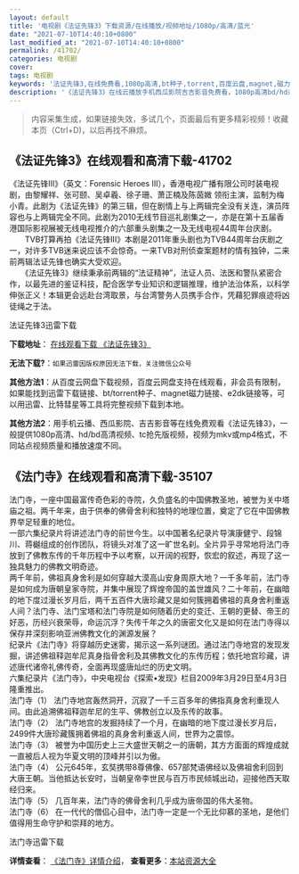 ```yaml
---
layout: default
title: '电视剧《法证先锋3》下载资源/在线播放/视频地址/1080p/高清/蓝光'
date: "2021-07-10T14:40:10+0800"
last_modified_at: "2021-07-10T14:40:10+0800"
permalink: /41702/
categories: 电视剧
cover:
tags: 电视剧
keywords: '法证先锋3,在线免费看,1080p高清,bt种子,torrent,百度云盘,magnet,磁力链,迅雷下载资源'
description: '《法证先锋3》在线云播放手机西瓜影院吉吉影音免费看，1080p高清bd/hd未删减完整版和tc抢先枪版，mkv/mp4格式，附带bt/torrent种子、magnet/磁力链、百度云盘、网盘资源迅雷下载链接'
---
```


>内容采集生成，如果链接失效，多试几个，页面最后有更多精彩视频！收藏本页（Ctrl+D)，以后再找不麻烦。


## 《法证先锋3》在线观看和高清下载-41702

《法证先锋III》（英文：Forensic Heroes III），香港电视广播有限公司时装电视剧，由黎耀祥、张可颐、吴卓羲、徐子珊、萧正楠及陈茵媺 领衔主演，监制为梅小青。此剧为《法证先锋》的第三辑，但在剧情上与上两辑完全没有关连，演员阵容也与上两辑完全不同。此剧为2010无线节目巡礼剧集之一，亦是在第十五届香港国际影视展被无线电视推介的六部重头剧集之一及无线电视44周年台庆剧。<br />　　TVB打算再拍《法证先锋III》本剧是2011年重头剧也为TVB44周年台庆剧之一，对许多TVB迷来说应该不会惊奇。一来TVB对刑侦查案题材的情有独钟，二来前两辑法证先锋也确实大受欢迎。<br />　　《法证先锋3》继续秉承前两辑的&ldquo;法证精神”，法证人员、法医和警队紧密合作，以最先进的鉴证科技，配合医学专业知识和逻辑推理，维护法治体系，以科学伸张正义！本辑更会远赴台湾取景，与台湾警务人员携手合作，凭藉犯罪痕迹将凶徒绳之于法。


法证先锋3迅雷下载

**下载地址**： [在线观看下载 《法证先锋3》](https://www.993dy.com//vod-detail-id-10571.html) 


**无法下载?**：`如果迅雷因版权原因无法下载，关注微信公众号 `

**其他方法1**：从百度云网盘下载视频，百度云网盘支持在线观看，非会员有限制，如果能找到迅雷下载链接、bt/torrent种子、magnet磁力链接、e2dk链接等，可以用迅雷、比特彗星等工具将完整视频下载到本地。

**其他方法2**：用手机云播、西瓜影院、吉吉影音等在线免费观看《法证先锋3》，一般提供1080p高清、hd/bd高清视频、tc抢先版视频，视频为mkv或mp4格式，不同站点视频质量和播放速度不同。


## 《法门寺》在线观看和高清下载-35107

法门寺，一座中国最富传奇色彩的寺院，久负盛名的中国佛教圣地，被誉为关中塔庙之祖。两千年来，由于供奉的佛骨舍利和独特的地理位置，奠定了它在中国佛教界举足轻重的地位。<br />一部六集纪录片将讲述法门寺的前世今生。以中国著名纪录片导演康健宁、段锦川、蒋樾组成的创作团队，将镜头对准了这一旷世名刹。全片异乎寻常地将法门寺放到了佛教东传的千年历程中予以考察，以开阔的视野，恢宏的叙述，再现了这一独具魅力的佛教文明奇迹。<br />两千年前，佛祖真身舍利是如何穿越大漠高山安身周原大地？一千多年前，法门寺是如何成为唐朝皇家寺院，并集中展现了辉煌帝国的盖世雄风？二十年前，在幽暗的地下度过漫长岁月后，两千五百件大唐珍藏又是如何簇拥着佛祖的真身舍利重返人间？法门寺、法门宝塔和法门寺院是如何随着历史的变迁、王朝的更替、帝王的好恶，历经兴衰荣辱，命运沉浮？失传千年之久的唐密文化又是如何在法门寺得以保存并深刻影响亚洲佛教文化的渊源发展？<br />纪录片《法门寺》将穿越历史迷雾，揭示这一系列谜团。通过法门寺地宫的发现发掘，讲述佛祖释迦牟尼真身指骨舍利及其佛教文化的东传历程；依托地宫珍藏，讲述唐代诸帝礼佛传奇，全面再现盛唐灿烂的历史文明。<br />六集纪录片《法门寺》，中央电视台《探索•发现》栏目2009年3月29日至4月3日隆重推出。<br />法门寺（1） 法门寺地宫轰然洞开，沉寂了一千三百多年的佛指真身舍利重现人间。由此追溯佛祖释迦牟尼的生平、佛教创立以及东传的故事。<br />法门寺（2） 法门寺地宫的发掘持续了一个月，在幽暗的地下度过漫长岁月后，2499件大唐珍藏簇拥着佛祖的真身舍利重返人间，世界为之震惊。<br />法门寺（3） 被誉为中国历史上三大盛世天朝之一的唐朝，其方方面面的辉煌成就一直被后人视为华夏文明的顶峰并引以为傲。<br />法门寺（4） 公元645年，玄奘携带8尊佛像、657部梵语佛经以及佛祖舍利回到大唐王朝。当他抵达长安时，当朝皇帝李世民与百万市民倾城出动，迎接他西天取经归来。<br />法门寺（5） 几百年来，法门寺的佛骨舍利几乎成为唐帝国的伟大圣物。<br />法门寺（6） 在一代代的僧侣心目中，法门寺一定是一个无比仰慕的圣地，是他们值得用生命守护和崇拜的地方。</p>


法门寺迅雷下载

**详情查看**： [《法门寺》详情介绍](/movie/35107/)， **查看更多**：[本站资源大全](/movie/t/all/)

